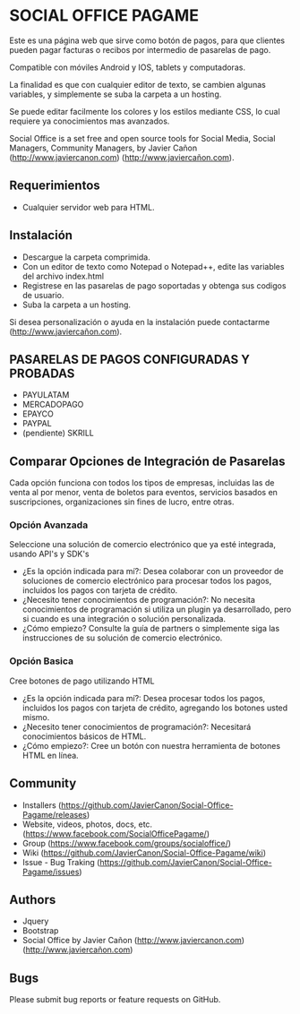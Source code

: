 ﻿# SOCIAL OFFICE PAGAME #

Este es una página web que sirve como botón de pagos, para que clientes pueden pagar facturas o recibos por intermedio de pasarelas de pago.

Compatible con móviles Android y IOS, tablets y computadoras.

La finalidad es que con cualquier editor de texto, se cambien algunas variables, y simplemente se suba la carpeta a un hosting.

Se puede editar facilmente los colores y los estilos mediante CSS, lo cual requiere ya conocimientos mas avanzados.

Social Office is a set free and open source tools for Social Media, Social Managers, Community Managers, by Javier Cañon (http://www.javiercanon.com) (http://www.javiercañon.com).

## Requerimientos ##

* Cualquier servidor web para HTML.


## Instalación ##

* Descargue la carpeta comprimida.
* Con un editor de texto como Notepad o Notepad++, edite las variables del archivo index.html
* Registrese en las pasarelas de pago soportadas y obtenga sus codigos de usuario.
* Suba la carpeta a un hosting.

Si desea personalización o ayuda en la instalación puede contactarme (http://www.javiercañon.com). 

## PASARELAS DE PAGOS CONFIGURADAS Y PROBADAS ##

* PAYULATAM 
* MERCADOPAGO
* EPAYCO
* PAYPAL
* (pendiente) SKRILL

## Comparar Opciones de Integración de Pasarelas ##

Cada opción funciona con todos los tipos de empresas, incluidas las de venta al por menor, venta de boletos para eventos, servicios basados en suscripciones, organizaciones sin fines de lucro, entre otras.

### Opción Avanzada ### 
Seleccione una solución de comercio electrónico que ya esté integrada, usando API's y SDK's	

* ¿Es la opción indicada para mí?: Desea colaborar con un proveedor de soluciones de comercio electrónico para procesar todos los pagos, incluidos los pagos con tarjeta de crédito.	
* ¿Necesito tener conocimientos de programación?: No necesita conocimientos de programación si utiliza un plugin ya desarrollado, pero si cuando es una integración o solución personalizada.
* ¿Cómo empiezo?	Consulte la guía de partners o simplemente siga las instrucciones de su solución de comercio electrónico.

### Opción Basica ### 
Cree botones de pago utilizando HTML

* ¿Es la opción indicada para mí?: Desea procesar todos los pagos, incluidos los pagos con tarjeta de crédito, agregando los botones usted mismo.
* ¿Necesito tener conocimientos de programación?: Necesitará conocimientos básicos de HTML.
* ¿Cómo empiezo?: Cree un botón con nuestra herramienta de botones HTML en línea.


## Community ##

* Installers (https://github.com/JavierCanon/Social-Office-Pagame/releases)
* Website, videos, photos, docs, etc. (https://www.facebook.com/SocialOfficePagame/)
* Group (https://www.facebook.com/groups/socialoffice/)
* Wiki (https://github.com/JavierCanon/Social-Office-Pagame/wiki)
* Issue - Bug Traking (https://github.com/JavierCanon/Social-Office-Pagame/issues)



## Authors ##

* Jquery
* Bootstrap
* Social Office by Javier Cañon (http://www.javiercanon.com) (http://www.javiercañon.com)

## Bugs ##
Please submit bug reports or feature requests on GitHub.